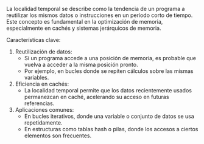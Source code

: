 La localidad temporal se describe como la tendencia de un programa a reutilizar los mismos datos o instrucciones en un período corto de tiempo. Este concepto es fundamental en la optimización de memoria, especialmente en cachés y sistemas jerárquicos de memoria.

Características clave:

1. Reutilización de datos:
	- Si un programa accede a una posición de memoria, es probable que vuelva a acceder a la misma posición pronto.
	- Por ejemplo, en bucles donde se repiten cálculos sobre las mismas variables.
2. Eficiencia en cachés:
	- La localidad temporal permite que los datos recientemente usados permanezcan en caché, acelerando su acceso en futuras referencias.
3. Aplicaciones comunes:
	- En bucles iterativos, donde una variable o conjunto de datos se usa repetidamente.
	- En estructuras como tablas hash o pilas, donde los accesos a ciertos elementos son frecuentes.
